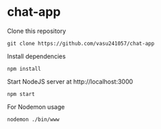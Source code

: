 # chat-app

Clone this repository
``` shell
git clone https://github.com/vasu241057/chat-app
```

Install dependencies
``` shell
npm install
```

Start NodeJS server at http://localhost:3000
``` shell
npm start
```

For Nodemon usage
``` shell
nodemon ./bin/www
```
